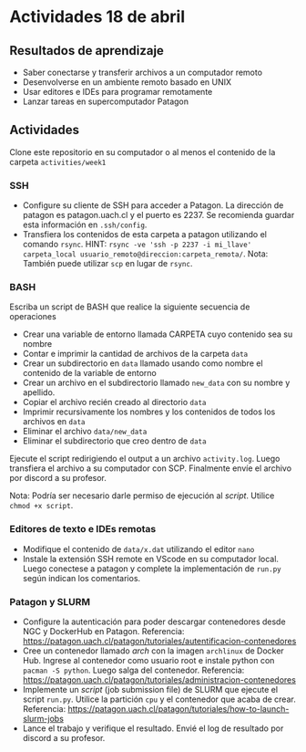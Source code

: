 # Actividades 18 de abril

## Resultados de aprendizaje

- Saber conectarse y transferir archivos a un computador remoto
- Desenvolverse en un ambiente remoto basado en UNIX
- Usar editores e IDEs para programar remotamente
- Lanzar tareas en supercomputador Patagon

## Actividades

Clone este repositorio en su computador o al menos el contenido de la carpeta `activities/week1`

### SSH

- Configure su cliente de SSH para acceder a Patagon. La dirección de patagon es patagon.uach.cl y el puerto es 2237. Se recomienda guardar esta información en `.ssh/config`.
- Transfiera los  contenidos de esta carpeta a patagon utilizando el comando `rsync`. HINT: `rsync -ve 'ssh -p 2237 -i mi_llave' carpeta_local usuario_remoto@direccion:carpeta_remota/`. Nota: También puede utilizar `scp` en lugar de `rsync`.

### BASH

Escriba un script de BASH que realice la siguiente secuencia de operaciones

- Crear una variable de entorno llamada CARPETA cuyo contenido sea su nombre
- Contar e imprimir la cantidad de archivos de la carpeta `data`
- Crear un subdirectorio en `data` llamado usando como nombre el contenido de la variable de entorno
- Crear un archivo en el subdirectorio llamado `new_data` con su nombre y apellido.
- Copiar el archivo recién creado al directorio `data`
- Imprimir recursivamente los nombres y los contenidos de todos los archivos en `data`
- Eliminar el archivo `data/new_data`
- Eliminar el subdirectorio que creo dentro de `data`

Ejecute el script redirigiendo el output a un archivo `activity.log`. Luego transfiera el archivo a su computador con SCP. Finalmente envíe el archivo por discord a su profesor. 

Nota: Podría ser necesario darle permiso de ejecución al *script*. Utilice `chmod +x script`.

### Editores de texto e IDEs remotas

- Modifique el contenido de `data/x.dat` utilizando el editor `nano`
- Instale la extensión SSH remote en VScode en su computador local. Luego conectese a patagon y complete la implementación de `run.py` según indican los comentarios.

### Patagon y SLURM

- Configure la autenticación para poder descargar contenedores desde NGC y DockerHub en Patagon. Referencia: https://patagon.uach.cl/patagon/tutoriales/autentificacion-contenedores
- Cree un contenedor llamado *arch* con la imagen `archlinux` de Docker Hub. Ingrese al contenedor como usuario root e instale python con `pacman -S python`. Luego salga del contenedor. Referencia: https://patagon.uach.cl/patagon/tutoriales/administracion-contenedores
- Implemente un *script* (job submission file) de SLURM que ejecute el script `run.py`. Utilice la partición `cpu` y el contenedor que acaba de crear. Referencia: https://patagon.uach.cl/patagon/tutoriales/how-to-launch-slurm-jobs
- Lance el trabajo y verifique el resultado. Envié el log de resultado por discord a su profesor.

